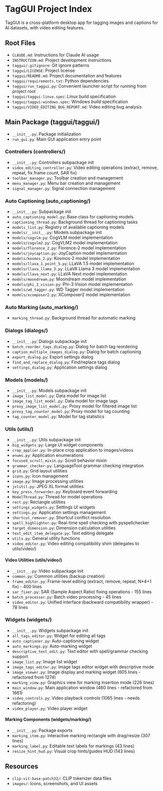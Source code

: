 # TagGUI Project Index

TagGUI is a cross-platform desktop app for tagging images and captions for AI datasets, with video editing features.

## Root Files
- `CLAUDE.md`: Instructions for Claude AI usage
- `INSTRUCTION.md`: Project development instructions
- `taggui/.gitignore`: Git ignore patterns
- `taggui/LICENSE`: Project license
- `taggui/README.md`: Project documentation and features
- `taggui/requirements.txt`: Python dependencies
- `taggui/run_taggui.py`: Convenient launcher script for running from project root
- `taggui/taggui-linux.spec`: Linux build specification
- `taggui/taggui-windows.spec`: Windows build specification
- `taggui/VIDEO_EDITING_BUG_REPORT.md`: Video editing bug analysis

## Main Package (taggui/taggui/)
- `__init__.py`: Package initialization
- `run_gui.py`: Main GUI application entry point

### Controllers (controllers/)
- `__init__.py`: Controllers subpackage init
- `video_editing_controller.py`: Video editing operations (extract, remove, repeat, fix frame count, SAR fix)
- `toolbar_manager.py`: Toolbar creation and management
- `menu_manager.py`: Menu bar creation and management
- `signal_manager.py`: Signal connection management

### Auto Captioning (auto_captioning/)
- `__init__.py`: Subpackage init
- `auto_captioning_model.py`: Base class for captioning models
- `captioning_thread.py`: Background thread for captioning tasks
- `models_list.py`: Registry of available captioning models
- `models/__init__.py`: Models subpackage init
- `models/cogvlm.py`: CogVLM model implementation
- `models/cogvlm2.py`: CogVLM2 model implementation
- `models/florence_2.py`: Florence-2 model implementation
- `models/joycaption.py`: JoyCaption model implementation
- `models/kosmos_2.py`: Kosmos-2 model implementation
- `models/llava_1_point_5.py`: LLaVA 1.5 model implementation
- `models/llava_llama_3.py`: LLaVA Llama 3 model implementation
- `models/llava_next.py`: LLaVA Next model implementation
- `models/moondream.py`: Moondream model implementation
- `models/phi_3_vision.py`: Phi-3 Vision model implementation
- `models/wd_tagger.py`: WD Tagger model implementation
- `models/xcomposer2.py`: XComposer2 model implementation

### Auto Marking (auto_marking/)
- `marking_thread.py`: Background thread for automatic marking

### Dialogs (dialogs/)
- `__init__.py`: Dialogs subpackage init
- `batch_reorder_tags_dialog.py`: Dialog for batch tag reordering
- `caption_multiple_images_dialog.py`: Dialog for batch captioning
- `export_dialog.py`: Export settings dialog
- `find_and_replace_dialog.py`: Find/replace tags dialog
- `settings_dialog.py`: Application settings dialog

### Models (models/)
- `__init__.py`: Models subpackage init
- `image_list_model.py`: Data model for image list
- `image_tag_list_model.py`: Data model for image tags
- `proxy_image_list_model.py`: Proxy model for filtered image list
- `proxy_tag_counter_model.py`: Proxy model for tag counting
- `tag_counter_model.py`: Model for tag statistics

### Utils (utils/)
- `__init__.py`: Utils subpackage init
- `big_widgets.py`: Large UI widget components
- `crop_applier.py`: In-place crop application to images/videos
- `enums.py`: Application enumerations
- `focused_scroll_mixin.py`: Scroll behavior mixin
- `grammar_checker.py`: LanguageTool grammar checking integration
- `grid.py`: Grid layout utilities
- `icons.py`: Icon management
- `image.py`: Image processing utilities
- `jxlutil.py`: JPEG XL format utilities
- `key_press_forwarder.py`: Keyboard event forwarding
- `ModelThread.py`: Thread for model operations
- `rect.py`: Rectangle utilities
- `settings_widgets.py`: Settings UI widgets
- `settings.py`: Application settings management
- `shortcut_remover.py`: Shortcut conflict resolution
- `spell_highlighter.py`: Real-time spell checking with pyspellchecker
- `target_dimension.py`: Dimension calculation utilities
- `text_edit_item_delegate.py`: Text editing delegate
- `utils.py`: General utility functions
- `video_editor.py`: Video editing compatibility shim (delegates to utils/video/)

#### Video Utilities (utils/video/)
- `__init__.py`: Video subpackage init
- `common.py`: Common utilities (backup creation)
- `frame_editor.py`: Frame-level editing (extract, remove, repeat, N*4+1 fix) - 400 lines
- `sar_fixer.py`: SAR (Sample Aspect Ratio) fixing operations - 155 lines
- `batch_processor.py`: Batch video processing - 45 lines
- `video_editor.py`: Unified interface (backward compatibility wrapper) - 78 lines

### Widgets (widgets/)
- `__init__.py`: Widgets subpackage init
- `all_tags_editor.py`: Widget for editing all tags
- `auto_captioner.py`: Auto-captioning widget
- `auto_markings.py`: Auto-marking widget
- `descriptive_text_edit.py`: Text editor with spell/grammar checking support
- `image_list.py`: Image list widget
- `image_tags_editor.py`: Image tags editor widget with descriptive mode
- `image_viewer.py`: Image display and marking widget (605 lines - refactored from 1274)
- `marking_view.py`: Graphics view for marking insertion mode (226 lines)
- `main_window.py`: Main application window (460 lines - refactored from 1661)
- `video_controls.py`: Video playback controls (1065 lines - needs refactoring)
- `video_player.py`: Video player widget

#### Marking Components (widgets/marking/)
- `__init__.py`: Package exports
- `marking_item.py`: Interactive marking rectangle with drag/resize (307 lines)
- `marking_label.py`: Editable text labels for markings (43 lines)
- `resize_hint_hud.py`: Visual crop hints/guides HUD (143 lines)

## Resources
- `clip-vit-base-patch32/`: CLIP tokenizer data files
- `images/`: Icons, screenshots, and UI assets